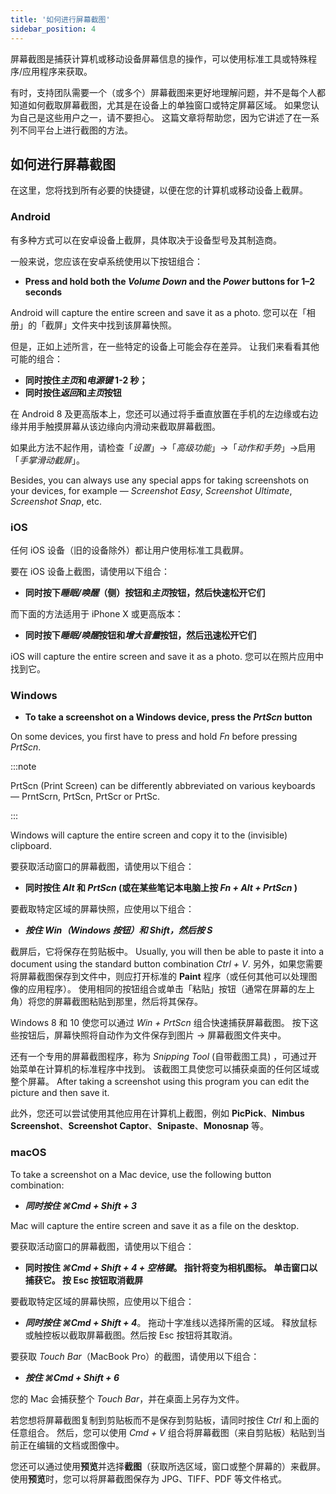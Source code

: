 ```yaml
---
title: '如何进行屏幕截图'
sidebar_position: 4
---
```


屏幕截图是捕获计算机或移动设备屏幕信息的操作，可以使用标准工具或特殊程序/应用程序来获取。

有时，支持团队需要一个（或多个）屏幕截图来更好地理解问题，并不是每个人都知道如何截取屏幕截图，尤其是在设备上的单独窗口或特定屏幕区域。 如果您认为自己是这些用户之一，请不要担心。 这篇文章将帮助您，因为它讲述了在一系列不同平台上进行截图的方法。

## 如何进行屏幕截图

在这里，您将找到所有必要的快捷键，以便在您的计算机或移动设备上截屏。

### Android

有多种方式可以在安卓设备上截屏，具体取决于设备型号及其制造商。

一般来说，您应该在安卓系统使用以下按钮组合：

- **Press and hold both the *Volume Down* and the *Power* buttons for 1–2 seconds**

Android will capture the entire screen and save it as a photo. 您可以在「相册」的「截屏」文件夹中找到该屏幕快照。

但是，正如上述所言，在一些特定的设备上可能会存在差异。 让我们来看看其他可能的组合：

- **同时按住*主页*和*电源键* 1-2 秒；**
- **同时按住*返回*和*主页*按钮**

在 Android 8 及更高版本上，您还可以通过将手垂直放置在手机的左边缘或右边缘并用手触摸屏幕从该边缘向内滑动来截取屏幕截图。

如果此方法不起作用，请检查「*设置*」→「*高级功能*」→「*动作和手势*」→启用「*手掌滑动截屏*」。

Besides, you can always use any special apps for taking screenshots on your devices, for example — *Screenshot Easy*, *Screenshot Ultimate*, *Screenshot Snap*, etc.

### iOS

任何 iOS 设备（旧的设备除外）都让用户使用标准工具截屏。

要在 iOS 设备上截图，请使用以下组合：

- **同时按下*睡眠/唤醒*（侧）按钮和*主页*按钮，然后快速松开它们**

而下面的方法适用于 iPhone X 或更高版本：

- **同时按下*睡眠/唤醒*按钮和*增大音量*按钮，然后迅速松开它们**

iOS will capture the entire screen and save it as a photo. 您可以在照片应用中找到它。

### Windows

- **To take a screenshot on a Windows device, press the *PrtScn* button**

On some devices, you first have to press and hold *Fn* before pressing *PrtScn*.

:::note

PrtScn (Print Screen) can be differently abbreviated on various keyboards — PrntScrn, PrtScn, PrtScr or PrtSc.

:::

Windows will capture the entire screen and copy it to the (invisible) clipboard.

要获取活动窗口的屏幕截图，请使用以下组合：

- **同时按住 *Alt* 和 *PrtScn* (或在某些笔记本电脑上按 *Fn + Alt + PrtScn* )**

要截取特定区域的屏幕快照，应使用以下组合：

- ***按住 *Win*（Windows 按钮）和 *Shift*，然后按 ***S******

截屏后，它将保存在剪贴板中。 Usually, you will then be able to paste it into a document using the standard button combination *Ctrl + V*. 另外，如果您需要将屏幕截图保存到文件中，则应打开标准的 **Paint** 程序（或任何其他可以处理图像的应用程序）。 使用相同的按钮组合或单击「粘贴」按钮（通常在屏幕的左上角）将您的屏幕截图粘贴到那里，然后将其保存。

Windows 8 和 10 使您可以通过 *Win + PrtScn* 组合快速捕获屏幕截图。 按下这些按钮后，屏幕快照将自动作为文件保存到图片 → 屏幕截图文件夹中。

还有一个专用的屏幕截图程序，称为 *Snipping Tool* (自带截图工具) ，可通过开始菜单在计算机的标准程序中找到。 该截图工具使您可以捕获桌面的任何区域或整个屏幕。 After taking a screenshot using this program you can edit the picture and then save it.

此外，您还可以尝试使用其他应用在计算机上截图，例如 **PicPick**、**Nimbus Screenshot**、**Screenshot Captor**、**Snipaste**、**Monosnap** 等。

### macOS

To take a screenshot on a Mac device, use the following button combination:

- ***同时按住 ***⌘Cmd + Shift + 3******

Mac will capture the entire screen and save it as a file on the desktop.

要获取活动窗口的屏幕截图，请使用以下组合：

- **同时按住 *⌘Cmd + Shift + 4 + 空格键*。  指针将变为相机图标。 单击窗口以捕获它。 按 Esc 按钮取消截屏**

要截取特定区域的屏幕快照，应使用以下组合：

- ***同时按住 ***⌘Cmd + Shift + 4******。 拖动十字准线以选择所需的区域。 释放鼠标或触控板以截取屏幕截图。然后按 Esc 按钮将其取消。

要获取 *Touch Bar*（MacBook Pro）的截图，请使用以下组合：

- ***按住 ***⌘Cmd + Shift + 6******

您的 Mac 会捕获整个 *Touch Bar*，并在桌面上另存为文件。

若您想将屏幕截图复制到剪贴板而不是保存到剪贴板，请同时按住 *Ctrl* 和上面的任意组合。 然后，您可以使用 *Cmd + V* 组合将屏幕截图（来自剪贴板）粘贴到当前正在编辑的文档或图像中。

您还可以通过使用**预览**并选择**截图**（获取所选区域，窗口或整个屏幕的）来截屏。 使用**预览**时，您可以将屏幕截图保存为 JPG、TIFF、PDF 等文件格式。
